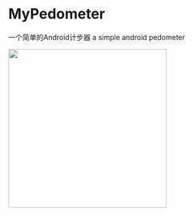 # MyPedometer
一个简单的Android计步器
a simple android pedometer


<img width="316" src="https://user-images.githubusercontent.com/60865350/125182387-3a5eae80-e240-11eb-8cb3-a07381f57186.png">

